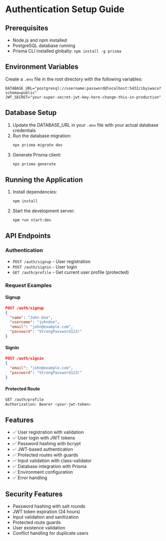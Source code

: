 # Authentication Setup Guide

## Prerequisites
- Node.js and npm installed
- PostgreSQL database running
- Prisma CLI installed globally: `npm install -g prisma`

## Environment Variables
Create a `.env` file in the root directory with the following variables:

```env
DATABASE_URL="postgresql://username:password@localhost:5432/ibyiwacu?schema=public"
JWT_SECRET="your-super-secret-jwt-key-here-change-this-in-production"
```

## Database Setup
1. Update the DATABASE_URL in your `.env` file with your actual database credentials
2. Run the database migration:
   ```bash
   npx prisma migrate dev
   ```
3. Generate Prisma client:
   ```bash
   npx prisma generate
   ```

## Running the Application
1. Install dependencies:
   ```bash
   npm install
   ```

2. Start the development server:
   ```bash
   npm run start:dev
   ```

## API Endpoints

### Authentication
- `POST /auth/signup` - User registration
- `POST /auth/signin` - User login
- `GET /auth/profile` - Get current user profile (protected)

### Request Examples

#### Signup
```json
POST /auth/signup
{
  "name": "John Doe",
  "username": "johndoe",
  "email": "john@example.com",
  "password": "StrongPassword123!"
}
```

#### Signin
```json
POST /auth/signin
{
  "email": "john@example.com",
  "password": "StrongPassword123!"
}
```

#### Protected Route
```bash
GET /auth/profile
Authorization: Bearer <your-jwt-token>
```

## Features
- ✅ User registration with validation
- ✅ User login with JWT tokens
- ✅ Password hashing with bcrypt
- ✅ JWT-based authentication
- ✅ Protected routes with guards
- ✅ Input validation with class-validator
- ✅ Database integration with Prisma
- ✅ Environment configuration
- ✅ Error handling

## Security Features
- Password hashing with salt rounds
- JWT token expiration (24 hours)
- Input validation and sanitization
- Protected route guards
- User existence validation
- Conflict handling for duplicate users 